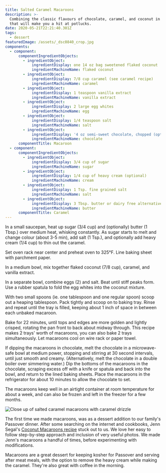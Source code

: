 ```yaml
---
title: Salted Caramel Macaroons
description: >-
  Combining the classic flavours of chocolate, caramel, and coconut in a dessert
  that will make you a hit at potlucks.
date: 2020-05-21T22:21:40.301Z
tags:
  - dessert
featuredImage: /assets/_dsc0840_crop.jpg
components:
  - component:
      componentIngredientObjects:
        - ingredientObject:
            ingredientDisplay: one 14 oz bag sweetened flaked coconut
            ingredientMachineName: flaked coconut
        - ingredientObject:
            ingredientDisplay: 7/8 cup caramel (see caramel recipe)
            ingredientMachineName: caramel
        - ingredientObject:
            ingredientDisplay: 1 teaspoon vanilla extract
            ingredientMachineName: vanilla extract
        - ingredientObject:
            ingredientDisplay: 2 large egg whites
            ingredientMachineName: egg
        - ingredientObject:
            ingredientDisplay: 1/4 teaspoon salt
            ingredientMachineName: salt
        - ingredientObject:
            ingredientDisplay: '4 oz semi-sweet chocolate, chopped (optional)'
            ingredientMachineName: chocolate
      componentTitle: Macaroon
  - component:
      componentIngredientObjects:
        - ingredientObject:
            ingredientDisplay: 3/4 cup of sugar
            ingredientMachineName: sugar
        - ingredientObject:
            ingredientDisplay: 1/4 cup of heavy cream (optional)
            ingredientMachineName: cream
        - ingredientObject:
            ingredientDisplay: 1 Tsp. fine grained salt
            ingredientMachineName: salt
        - ingredientObject:
            ingredientDisplay: 3 Tbsp. butter or dairy free alternative (optional)
            ingredientMachineName: butter
      componentTitle: Caramel
---
```

In a small saucepan, heat up sugar (3/4 cup) and (optionally) butter (1 Tbsp.) over medium heat, whisking constantly. As sugar starts to melt and change colour (about 3-5 min), add salt (1 Tsp.), and optionally add heavy cream (1/4 cup) to thin out the caramel. 

Set oven rack near center and preheat oven to 325°F. Line baking sheet with parchment paper. 

In a medium bowl, mix together flaked coconut (7/8 cup), caramel, and vanilla extract. 

In a separate bowl, combine eggs (2) and salt. Beat until stiff peaks form. Use a rubber spatula to fold the egg whites into the coconut mixture. 

With two small spoons (ie. one tablespoon and one regular spoon) scoop out a heaping tablespoon. Pack tightly and scoop on to baking tray. Rinse and repeat until the tray is filled, keeping about 1 inch of space in between each unbaked macaroon. 

Bake for 22 minutes, until tops and edges are more golden and lightly crisped, rotating the pan front to back about midway through. This recipe makes 2 trays' worth of macaroons, you can also bake 2 trays simultaneously. Let macaroons cool on wire rack or paper towel. 

If dipping the macaroons in chocolate, melt the chocolate in a microwave-safe bowl at medium power, stopping and stirring at 30 second intervals, until just smooth and creamy. (Alternatively, melt the chocolate in a double boiler over simmering water.) Dip the bottoms of the macaroons in the chocolate, scraping excess off with a knife or spatula and back into the bowl, and return to the lined baking sheets. Place the macaroons in the refrigerator for about 10 minutes to allow the chocolate to set. 

The macaroons keep well in an airtight container at room temperature for about a week, and can also be frozen and left in the freezer for a few months. 

![Close up of salted caramel macaroons with caramel drizzle](/assets/_dsc0850_adjust.jpg "salted caramel macaroons with caramel drizzle ")

The first time we made macaroons, was as a dessert addition to our family's Passover dinner. After some searching on the internet and cookbooks, Jenn Segal's [Coconut Macaroons recipe](https://www.onceuponachef.com/recipes/coconut-macaroons.html) stuck out to us. We love her easy to follow step-by-step approach and inclusion of very useful photos. We made Jenn's macaroons a handful of times, before experimenting with modifications. 

Macaroons are a great dessert for keeping kosher for Passover and serving after meat meals, with the option to remove the heavy cream while making the caramel. They're also great with coffee in the morning.
